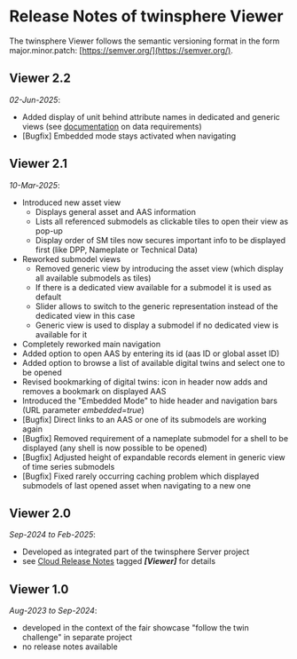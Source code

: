 # Release Notes of twinsphere Viewer

The twinsphere Viewer follows the semantic versioning format in the form major.minor.patch:
[https://semver.org/](https://semver.org/).

## Viewer 2.2

*02-Jun-2025*:

- Added display of unit behind attribute names in dedicated and generic views (see [documentation](viewer-overview.md)
  on data requirements)
- [Bugfix] Embedded mode stays activated when navigating

## Viewer 2.1

*10-Mar-2025*:

- Introduced new asset view
    - Displays general asset and AAS information
    - Lists all referenced submodels as clickable tiles to open their view as pop-up
    - Display order of SM tiles now secures important info to be displayed first (like DPP, Nameplate or Technical Data)
- Reworked submodel views
    - Removed generic view by introducing the asset view (which display all available submodels as tiles)
    - If there is a dedicated view available for a submodel it is used as default
    - Slider allows to switch to the generic representation instead of the dedicated view in this case
    - Generic view is used to display a submodel if no dedicated view is available for it
- Completely reworked main navigation
- Added option to open AAS by entering its id (aas ID or global asset ID)
- Added option to browse a list of available digital twins and select one to be opened
- Revised bookmarking of digital twins: icon in header now adds and removes a bookmark on displayed AAS
- Introduced the "Embedded Mode" to hide header and navigation bars (URL parameter *embedded=true*)
- [Bugfix] Direct links to an AAS or one of its submodels are working again
- [Bugfix] Removed requirement of a nameplate submodel for a shell to be displayed (any shell is now possible to be
  opened)
- [Bugfix] Adjusted height of expandable records element in generic view of time series submodels
- [Bugfix] Fixed rarely occurring caching problem which displayed submodels of last opened asset when navigating to a
  new one

## Viewer 2.0

*Sep-2024 to Feb-2025*:

- Developed as integrated part of the twinsphere Server project
- see [Cloud Release Notes](cloud-release-notes.md) tagged ***\[Viewer\]*** for details

## Viewer 1.0

*Aug-2023 to Sep-2024*:

- developed in the context of the fair showcase "follow the twin challenge" in separate project
- no release notes available
